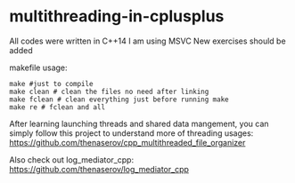 # multithreading-in-cplusplus

All codes were written in C++14
I am using MSVC
New exercises should be added

makefile usage:
```
make #just to compile
make clean # clean the files no need after linking
make fclean # clean everything just before running make
make re # fclean and all 
```

After learning launching threads and shared data mangement, you can simply follow this project
to understand more of threading usages:
https://github.com/thenaserov/cpp_multithreaded_file_organizer

Also check out log_mediator_cpp:
https://github.com/thenaserov/log_mediator_cpp
